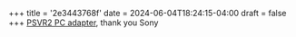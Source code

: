 +++
title = '2e3443768f'
date = 2024-06-04T18:24:15-04:00
draft = false
+++
[PSVR2 PC adapter](https://blog.playstation.com/2024/06/03/playstation-vr2-players-can-access-games-on-pc-with-adapter-starting-on-august-7/), thank you Sony 